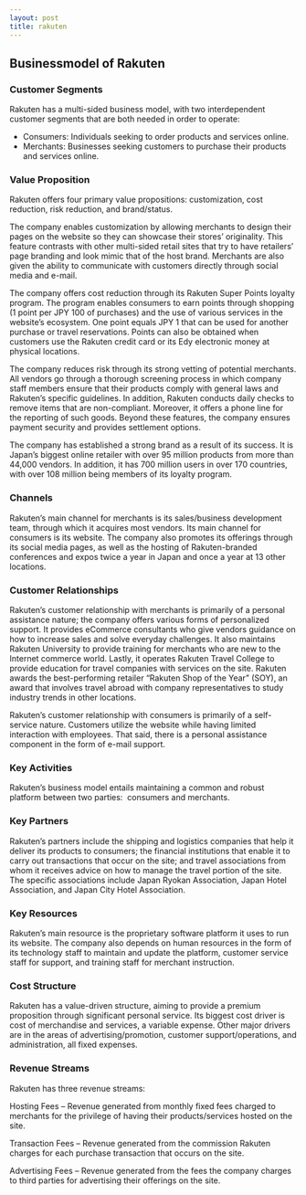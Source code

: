 ```yaml
---
layout: post
title: rakuten
---
```


Businessmodel of Rakuten
-------------------------

### Customer Segments

Rakuten has a multi-sided business model, with two interdependent customer segments that are both needed in order to operate:

 * Consumers: Individuals seeking to order products and services online.
* Merchants: Businesses seeking customers to purchase their products and services online.
 ### Value Proposition

Rakuten offers four primary value propositions: customization, cost reduction, risk reduction, and brand/status.

The company enables customization by allowing merchants to design their pages on the website so they can showcase their stores’ originality. This feature contrasts with other multi-sided retail sites that try to have retailers’ page branding and look mimic that of the host brand. Merchants are also given the ability to communicate with customers directly through social media and e-mail.

The company offers cost reduction through its Rakuten Super Points loyalty program. The program enables consumers to earn points through shopping (1 point per JPY 100 of purchases) and the use of various services in the website’s ecosystem. One point equals JPY 1 that can be used for another purchase or travel reservations. Points can also be obtained when customers use the Rakuten credit card or its Edy electronic money at physical locations.

The company reduces risk through its strong vetting of potential merchants. All vendors go through a thorough screening process in which company staff members ensure that their products comply with general laws and Rakuten’s specific guidelines. In addition, Rakuten conducts daily checks to remove items that are non-compliant. Moreover, it offers a phone line for the reporting of such goods. Beyond these features, the company ensures payment security and provides settlement options.

The company has established a strong brand as a result of its success. It is Japan’s biggest online retailer with over 95 million products from more than 44,000 vendors. In addition, it has 700 million users in over 170 countries, with over 108 million being members of its loyalty program.

### Channels

Rakuten’s main channel for merchants is its sales/business development team, through which it acquires most vendors. Its main channel for consumers is its website. The company also promotes its offerings through its social media pages, as well as the hosting of Rakuten-branded conferences and expos twice a year in Japan and once a year at 13 other locations.

### Customer Relationships

Rakuten’s customer relationship with merchants is primarily of a personal assistance nature; the company offers various forms of personalized support. It provides eCommerce consultants who give vendors guidance on how to increase sales and solve everyday challenges. It also maintains Rakuten University to provide training for merchants who are new to the Internet commerce world. Lastly, it operates Rakuten Travel College to provide education for travel companies with services on the site. Rakuten awards the best-performing retailer “Rakuten Shop of the Year” (SOY), an award that involves travel abroad with company representatives to study industry trends in other locations.

Rakuten’s customer relationship with consumers is primarily of a self-service nature. Customers utilize the website while having limited interaction with employees. That said, there is a personal assistance component in the form of e-mail support.

### Key Activities

Rakuten’s business model entails maintaining a common and robust platform between two parties:  consumers and merchants.

### Key Partners

Rakuten’s partners include the shipping and logistics companies that help it deliver its products to consumers; the financial institutions that enable it to carry out transactions that occur on the site; and travel associations from whom it receives advice on how to manage the travel portion of the site. The specific associations include Japan Ryokan Association, Japan Hotel Association, and Japan City Hotel Association.

### Key Resources

Rakuten’s main resource is the proprietary software platform it uses to run its website. The company also depends on human resources in the form of its technology staff to maintain and update the platform, customer service staff for support, and training staff for merchant instruction.

### Cost Structure

Rakuten has a value-driven structure, aiming to provide a premium proposition through significant personal service. Its biggest cost driver is cost of merchandise and services, a variable expense. Other major drivers are in the areas of advertising/promotion, customer support/operations, and administration, all fixed expenses.

### Revenue Streams

Rakuten has three revenue streams:

Hosting Fees – Revenue generated from monthly fixed fees charged to merchants for the privilege of having their products/services hosted on the site.

Transaction Fees – Revenue generated from the commission Rakuten charges for each purchase transaction that occurs on the site.

Advertising Fees – Revenue generated from the fees the company charges to third parties for advertising their offerings on the site.
